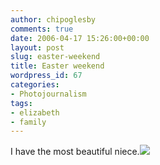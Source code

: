 ```yaml
---
author: chipoglesby
comments: true
date: 2006-04-17 15:26:00+00:00
layout: post
slug: easter-weekend
title: Easter weekend
wordpress_id: 67
categories:
- Photojournalism
tags:
- elizabeth
- family
---
```


I have the most beautiful niece.[![](http://photos1.blogger.com/blogger/3124/2183/400/elizabetheaster.jpg)](http://photos1.blogger.com/blogger/3124/2183/1600/elizabetheaster.0.jpg)
